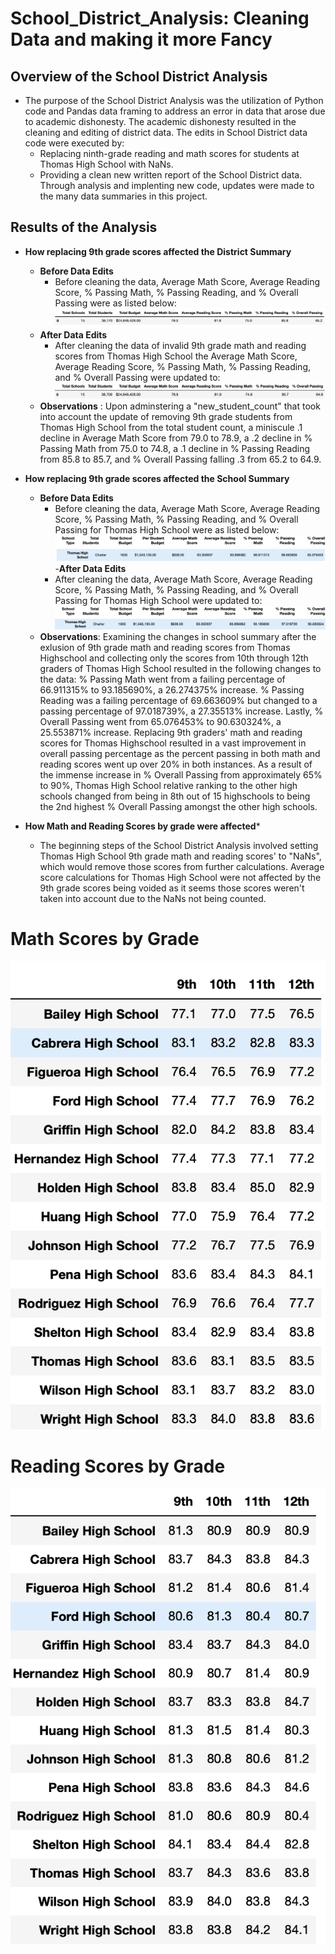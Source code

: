 # School_District_Analysis: Cleaning Data and making it more Fancy
## Overview of the School District Analysis
- The purpose of the School District Analysis was the utilization of Python code and Pandas data framing to address an error in data that arose due to academic dishonesty. The academic dishonesty resulted in the cleaning and editing of district data. The edits in School District data code were executed by: 
  - Replacing ninth-grade reading and math scores for students at Thomas High School with NaNs. 
  - Providing a clean new written report of the School District data. Through analysis and implenting new code, updates were made to the many data summaries in this project. 
  
## Results of the Analysis
- **How replacing 9th grade scores affected the District Summary**
  - **Before Data Edits**
    - Before cleaning the data, Average Math Score, Average Reading Score, % Passing Math, % Passing Reading, and % Overall Passing were as listed below: ![](images/District_Summary_Before_Edits.png)
  - **After Data Edits**
    - After cleaning the data of invalid 9th grade math and reading scores from Thomas High School the Average Math Score, Average Reading Score, % Passing Math, % Passing Reading, and % Overall Passing were updated to: ![](images/District_Summary_After_Edit.png)
  - **Observations** : Upon adminstering a "new_student_count" that took into account the update of removing 9th grade students from Thomas High School from the total student count, a miniscule .1 decline in Average Math Score from 79.0 to 78.9, a .2 decline in % Passing Math from 75.0 to 74.8, a .1 decline in % Passing Reading from  85.8 to 85.7, and % Overall Passing falling .3 from 65.2 to 64.9.

- **How replacing 9th grade scores affected the School Summary**
  - **Before Data Edits**
    - Before cleaning the data, Average Math Score, Average Reading Score, % Passing Math, % Passing Reading, and % Overall Passing for Thomas High School were as listed below: 
    ![](images/type_for_school_summary.png)
    ![](images/school_summary_before_edits.png)
  -**After Data Edits**
    - After cleaning the data, Average Math Score, Average Reading Score, % Passing Math, % Passing Reading, and % Overall Passing for Thomas High School were updated to: 
    ![](images/type_for_school_summary.png)
    ![](images/school_summary_after_edits.png)
  - **Observations**: Examining the changes in school summary after the exlusion of 9th grade math and reading scores from Thomas Highschool and collecting only the scores from 10th through 12th graders of Thomas High School resulted in the following changes to the data: % Passing Math went from a failing percentage of 66.911315% to 93.185690%, a 26.274375% increase. % Passing Reading was a failing percentage of 69.663609% but changed to a passing percentage of 97.018739%, a 27.35513% increase. Lastly, % Overall Passing went from 65.076453% to 90.630324%, a 25.553871% increase. Replacing 9th graders' math and reading scores for Thomas Highschool resulted in a vast improvement in overall passing percentage as the percent passing in both math and reading scores went up over 20% in both instances. As a result of the immense increase in % Overall Passing from approximately 65% to 90%, Thomas High School relative ranking to the other high schools changed from being in 8th out of 15 highschools to being the 2nd highest % Overall Passing amongst the other high schools.
 
 - **How Math and Reading Scores by grade were affected***
    - The beginning steps of the School District Analysis involved setting Thomas High School 9th grade math and reading scores' to "NaNs", which would remove those scores from further calculations. Average score calculations for Thomas High School were not affected by the 9th grade scores being voided as it seems those scores weren't taken into account due to the NaNs not being counted. 
 
 # **Math Scores by Grade**                 
![](images/Math_scores_by_grade.png)      
 
 # **Reading Scores by Grade**
 ![](images/Reading_scores_by_grade.png)
